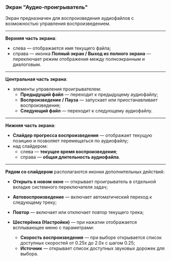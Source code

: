### Экран "Аудио-проигрыватель"

Экран предназначен для воспроизведения аудиофайлов с возможностью управления воспроизведением.

---

**Верхняя часть экрана**:

- слева — отображается имя текущего файла;
- справа — иконка **Полный экран / Выход из полного экрана** — переключает режим отображения между полноэкранным и диалоговым.

---

**Центральная часть экрана**:

- элементы управления проигрывателем:
  - **Предыдущий файл** — переходит к предыдущему аудиофайлу;
  - **Воспроизведение / Пауза** — запускает или приостанавливает воспроизведение;
  - **Следующий файл** — переходит к следующему аудиофайлу.

---

**Нижняя часть экрана**:

- **Слайдер прогресса воспроизведения** — отображает текущую позицию и позволяет перемещаться по аудиофайлу;
- над слайдером:
  - слева — **текущее время воспроизведения**;
  - справа — **общая длительность аудиофайла**.

---

**Рядом со слайдером** располагаются иконки дополнительных действий:

- **Открыть в новом окне** — открывает проигрыватель в отдельной вкладке системного переключателя задач;
- **Автовоспроизведение** — включает автоматический переход к следующему треку;
- **Повтор** — включает или отключает повтор текущего трека;
- **Шестерёнка (Настройки)** — при нажатии отображается всплывающее меню с параметрами:

  - **Скорость воспроизведения** — при выборе открывается список доступных скоростей от 0.25x до 2.0x с шагом 0.25;
  - **Источник** — открывает список доступных звуковых дорожек для выбора.

